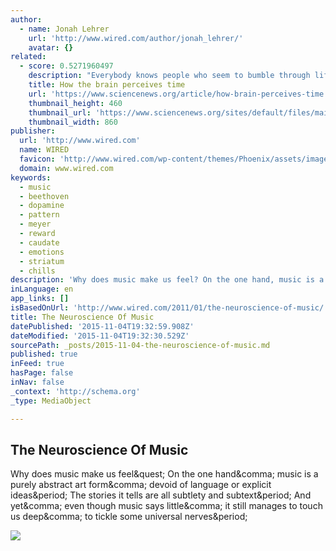 ```yaml
---
author:
  - name: Jonah Lehrer
    url: 'http://www.wired.com/author/jonah_lehrer/'
    avatar: {}
related:
  - score: 0.5271960497
    description: "Everybody knows people who seem to bumble through life with no sense of time - they dither for hours on a \"quick\" e-mail or expect an hour's drive to take 20 minutes. These people are always late. But even for them, such minor lapses in timing are actually exceptions."
    title: How the brain perceives time
    url: 'https://www.sciencenews.org/article/how-brain-perceives-time'
    thumbnail_height: 460
    thumbnail_url: 'https://www.sciencenews.org/sites/default/files/main/articles/brain_opener_free_0.jpg'
    thumbnail_width: 860
publisher:
  url: 'http://www.wired.com'
  name: WIRED
  favicon: 'http://www.wired.com/wp-content/themes/Phoenix/assets/images/favicon.ico'
  domain: www.wired.com
keywords:
  - music
  - beethoven
  - dopamine
  - pattern
  - meyer
  - reward
  - caudate
  - emotions
  - striatum
  - chills
description: 'Why does music make us feel? On the one hand, music is a purely abstract art form, devoid of language or explicit ideas. The stories it tells are all subtlety and subtext. And yet, even though music says little, it still manages to touch us deep, to tickle some universal nerves.'
inLanguage: en
app_links: []
isBasedOnUrl: 'http://www.wired.com/2011/01/the-neuroscience-of-music/'
title: The Neuroscience Of Music
datePublished: '2015-11-04T19:32:59.908Z'
dateModified: '2015-11-04T19:32:30.529Z'
sourcePath: _posts/2015-11-04-the-neuroscience-of-music.md
published: true
inFeed: true
hasPage: false
inNav: false
_context: 'http://schema.org'
_type: MediaObject

---
```

<article style=""><h1>The Neuroscience Of Music</h1><p>Why does music make us feel&amp;quest; On the one hand&amp;comma; music is a purely abstract art form&amp;comma; devoid of language or explicit ideas&amp;period; The stories it tells are all subtlety and subtext&amp;period; And yet&amp;comma; even though music says little&amp;comma; it still manages to touch us deep&amp;comma; to tickle some universal nerves&amp;period;</p><img src="http://www.wired.com/wp-content/uploads/images_blogs/wiredscience/2011/01/Combined-fMRI-and-PET-results-reveal-temporal-distinctions-in-regions-showing-dopamine-release.jpeg" /></article>